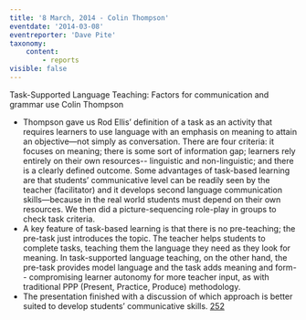 ```yaml
---
title: '8 March, 2014 - Colin Thompson'
eventdate: '2014-03-08'
eventreporter: 'Dave Pite'
taxonomy:
    content:
        - reports
visible: false
---
```


Task-Supported Language Teaching: Factors for communication and grammar use
Colin Thompson
* Thompson gave us Rod Ellis’ definition of a task as an activity that requires learners to use language with an emphasis on meaning to attain an objective—not simply as conversation. There are four criteria: it focuses on meaning; there is some sort of information gap; learners rely entirely on their own resources-- linguistic and non-linguistic; and there is a clearly defined outcome. Some advantages of task-based learning are that students’ communicative level can be readily seen by the teacher (facilitator) and it develops second language communication skills—because in the real world students must depend on their own resources.  We then did a picture-sequencing role-play in groups to check task criteria.
* A key feature of task-based learning is that there is no pre-teaching; the pre-task just introduces the topic. The teacher helps students to complete tasks, teaching them the language they need as they look for meaning. In task-supported language teaching, on the other hand, the pre-task provides model language and the task adds meaning and form-- compromising learner autonomy for more teacher input, as with traditional PPP (Present, Practice, Produce) methodology.  
* The presentation finished with a discussion of which approach is better suited to develop students’ communicative skills.
<a href="/chapters/kq/schedule/2014/march/08">252</a>
